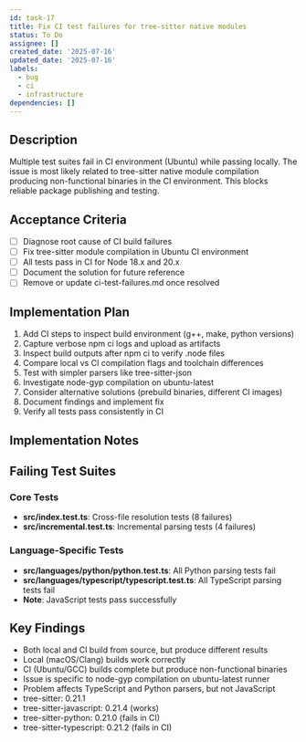 ```yaml
---
id: task-17
title: Fix CI test failures for tree-sitter native modules
status: To Do
assignee: []
created_date: '2025-07-16'
updated_date: '2025-07-16'
labels:
  - bug
  - ci
  - infrastructure
dependencies: []
---
```


## Description

Multiple test suites fail in CI environment (Ubuntu) while passing locally. The issue is most likely related to tree-sitter native module compilation producing non-functional binaries in the CI environment. This blocks reliable package publishing and testing.

## Acceptance Criteria

- [ ] Diagnose root cause of CI build failures
- [ ] Fix tree-sitter module compilation in Ubuntu CI environment
- [ ] All tests pass in CI for Node 18.x and 20.x
- [ ] Document the solution for future reference
- [ ] Remove or update ci-test-failures.md once resolved

## Implementation Plan

1. Add CI steps to inspect build environment (g++, make, python versions)
2. Capture verbose npm ci logs and upload as artifacts
3. Inspect build outputs after npm ci to verify .node files
4. Compare local vs CI compilation flags and toolchain differences
5. Test with simpler parsers like tree-sitter-json
6. Investigate node-gyp compilation on ubuntu-latest
7. Consider alternative solutions (prebuild binaries, different CI images)
8. Document findings and implement fix
9. Verify all tests pass consistently in CI

## Implementation Notes

## Failing Test Suites

### Core Tests

- **src/index.test.ts**: Cross-file resolution tests (8 failures)
- **src/incremental.test.ts**: Incremental parsing tests (4 failures)

### Language-Specific Tests  

- **src/languages/python/python.test.ts**: All Python parsing tests fail
- **src/languages/typescript/typescript.test.ts**: All TypeScript parsing tests fail
- **Note**: JavaScript tests pass successfully

## Key Findings

- Both local and CI build from source, but produce different results
- Local (macOS/Clang) builds work correctly
- CI (Ubuntu/GCC) builds complete but produce non-functional binaries
- Issue is specific to node-gyp compilation on ubuntu-latest runner
- Problem affects TypeScript and Python parsers, but not JavaScript
- tree-sitter: 0.21.1
- tree-sitter-javascript: 0.21.4 (works)
- tree-sitter-python: 0.21.0 (fails in CI)
- tree-sitter-typescript: 0.21.2 (fails in CI)
